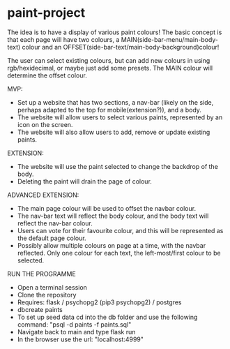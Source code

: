 # paint-project

The idea is to have a display of various paint colours! The basic concept is that each page will have two colours, a MAIN(side-bar-menu/main-body-text) colour and an OFFSET(side-bar-text/main-body-background)colour!

The user can select existing colours, but can add new colours in using rgb/hexidecimal, or maybe just add some presets. The MAIN colour will determine the offset colour.

MVP:

- Set up a website that has two sections, a nav-bar (likely on the side, perhaps adapted to the top for mobile(extension?)), and a body. 
- The website will allow users to select various paints, represented by an icon on the screen.
- The website will also allow users to add, remove or update existing paints.

EXTENSION:

- The website will use the paint selected to change the backdrop of the body.
- Deleting the paint will drain the page of colour.
	
ADVANCED EXTENSION:

- The main page colour will be used to offset the navbar colour. 
- The nav-bar text will reflect the body colour, and the body text will reflect the nav-bar colour.
- Users can vote for their favourite colour, and this will be represented as the default page colour.
- Possibly allow multiple colours on page at a time, with the navbar reflected. Only one colour for each text, the left-most/first colour to be selected.

RUN THE PROGRAMME

- Open a terminal session
- Clone the repository
- Requires: flask / psychopg2 (pip3 psychopg2) / postgres 
- dbcreate paints
- To set up seed data cd into the db folder and use the following command: "psql -d paints -f paints.sql"
- Navigate back to main and type flask run
- In the browser use the url: "localhost:4999" 
